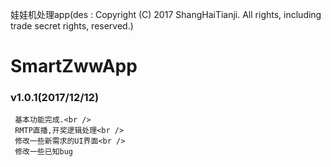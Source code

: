 娃娃机处理app(des : Copyright (C) 2017 ShangHaiTianji. All rights, including trade secret rights, reserved.)

SmartZwwApp
======================================================
### v1.0.1(2017/12/12)
     基本功能完成.<br />
     RMTP直播,开奖逻辑处理<br />
     修改一些新需求的UI界面<br />
     修改一些已知bug
